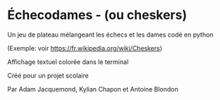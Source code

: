 # Échecodames - (ou cheskers)

Un jeu de plateau mélangeant les échecs et les dames codé en python

(Exemple: voir https://fr.wikipedia.org/wiki/Cheskers)


Affichage textuel colorée dans le terminal





Créé pour un projet scolaire

Par Adam Jacquemond, Kylian Chapon et Antoine Blondon
